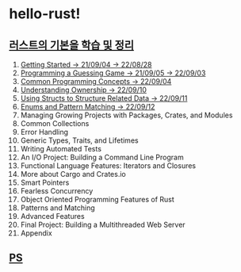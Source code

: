 # hello-rust!

## [러스트의 기본을 학습 및 정리](https://doc.rust-lang.org/book/title-page.html)

1. [Getting Started -> 21/09/04 -> 22/08/28](Chap.1.md)
2. [Programming a Guessing Game -> 21/09/05 -> 22/09/03](Chap.2.md)
3. [Common Programming Concepts -> 22/09/04](Chap.3.md)
4. [Understanding Ownership -> 22/09/10](Chap.4.md)
5. [Using Structs to Structure Related Data -> 22/09/11](Chap.5.md)
6. [Enums and Pattern Matching -> 22/09/12](Chap.6.md)
7. Managing Growing Projects with Packages, Crates, and Modules
8. Common Collections
9. Error Handling
10. Generic Types, Traits, and Lifetimes
11. Writing Automated Tests
12. An I/O Project: Building a Command Line Program
13. Functional Language Features: Iterators and Closures
14. More about Cargo and Crates.io
15. Smart Pointers
16. Fearless Concurrency
17. Object Oriented Programming Features of Rust
18. Patterns and Matching
19. Advanced Features
20. Final Project: Building a Multithreaded Web Server
21. Appendix

## [PS](Rust_PS.md)
